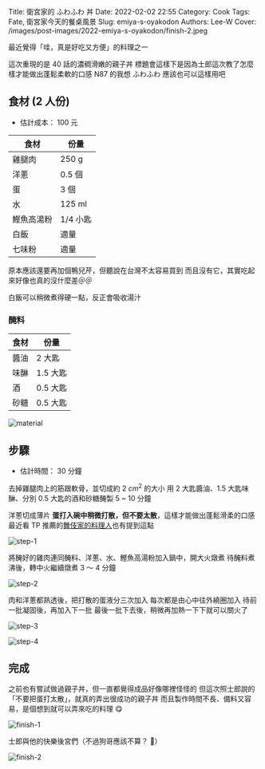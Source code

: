 Title: 衛宮家的 ふわふわ 丼
Date: 2022-02-02 22:55
Category: Cook
Tags: Fate, 衛宮家今天的餐桌風景
Slug: emiya-s-oyakodon
Authors: Lee-W
Cover: /images/post-images/2022-emiya-s-oyakodon/finish-2.jpeg

最近覺得「哇，真是好吃又方便」的料理之一

<!--more-->

這次重現的是 40 話的濃稠滑嫩的親子丼
標題會這樣下是因為士郎這次教了怎麼樣才能做出蓬鬆柔軟的口感
N87 的我想 ふわふわ 應該也可以這樣用吧

## 食材 (2 人份)
* 估計成本： 100 元

| 食材 | 份量 |
|---|---|
| 雞腿肉 | 250 g |
| 洋蔥 | 0.5 個 |
| 蛋 | 3 個 |
| 水 | 125 ml |
| 鰹魚高湯粉 | 1/4 小匙 |
| 白飯 | 適量 |
| 七味粉 | 適量 |

原本應該還要再加個鴨兒芹，但聽說在台灣不太容易買到
而且沒有它，其實吃起來好像也真的沒什麼差＠＠

白飯可以稍微煮得硬一點，反正會吸收湯汁

### 醃料

| 食材 | 份量 |
|---|---|
| 醬油 | 2 大匙 |
| 味醂 | 1.5 大匙 |
| 酒 | 0.5 大匙 |
| 砂糖 | 0.5 大匙 |

![material](/images/post-images/2022-emiya-s-oyakodon/material.jpeg)

## 步驟
* 估計時間： 30 分鐘

去掉雞腿肉上的筋跟軟骨，並切成約 2 $cm^2$ 的大小
用 2 大匙醬油、1.5 大匙味醂、分別 0.5 大匙的酒和砂糖醃製 5 ~ 10 分鐘

洋蔥切成薄片
**蛋打入碗中稍微打散，但不要太散**，這樣才能做出蓬鬆滑柔的口感
最近看 TP 推薦的[舞伎家的料理人](https://ani.gamer.com.tw/animeVideo.php?sn=22158)也有提到這點

![step-1](/images/post-images/2022-emiya-s-oyakodon/step-1.jpeg)

將醃好的雞肉連同醃料、洋蔥、水、鰹魚高湯粉加入鍋中，開大火燉煮
待醃料煮沸後，轉中火繼續燉煮 3 ～ 4 分鐘

![step-2](/images/post-images/2022-emiya-s-oyakodon/step-2.jpeg)

肉和洋蔥都熟透後，把打散的蛋液分三次加入
每次都是由心中往外繞圈加入
待前一批凝固後，再加入下一批
最後一批下去後，稍微再加熱一下下就可以關火了

![step-3](/images/post-images/2022-emiya-s-oyakodon/step-3.jpeg)

![step-4](/images/post-images/2022-emiya-s-oyakodon/step-4.jpeg)

## 完成

之前也有嘗試做過親子丼，但一直都覺得成品好像哪裡怪怪的
但這次照士郎說的「不要把蛋打太散」，就真的弄出很成功的親子丼
而且製作時間不長、備料又容易，是個想到就可以弄來吃的料理 😋

![finish-1](/images/post-images/2022-emiya-s-oyakodon/finish-1.jpeg)

士郎與他的快樂後宮們（不過狗哥應該不算？ 🤔）

![finish-2](/images/post-images/2022-emiya-s-oyakodon/finish-2.jpeg)
